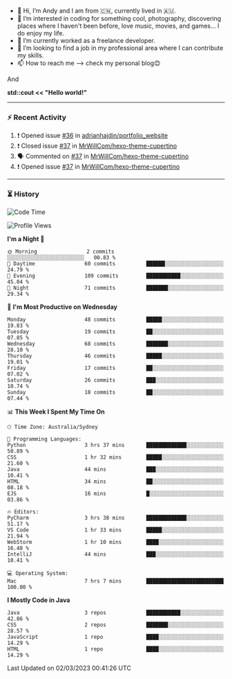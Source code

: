 - 👋 Hi, I’m Andy and I am from :cn:, currently lived in 🇦🇺.
- 👀 I’m interested in coding for something cool, photography, discovering places where I haven't been before, love music, movies, and games... I do enjoy my life.
- 🌱 I’m currently worked as a freelance developer.
- 💞️ I’m looking to find a job in my professional area where I can contribute my skills.
- 📫 How to reach me --> check my personal blog😊

And

**std::cout << "Hello world!"**

---

### ⚡ Recent Activity
<!--START_SECTION:activity-->
1. ❗️ Opened issue [#36](https://github.com/adrianhajdin/portfolio_website/issues/36) in [adrianhajdin/portfolio_website](https://github.com/adrianhajdin/portfolio_website)
2. ❗️ Closed issue [#37](https://github.com/MrWillCom/hexo-theme-cupertino/issues/37) in [MrWillCom/hexo-theme-cupertino](https://github.com/MrWillCom/hexo-theme-cupertino)
3. 🗣 Commented on [#37](https://github.com/MrWillCom/hexo-theme-cupertino/issues/37) in [MrWillCom/hexo-theme-cupertino](https://github.com/MrWillCom/hexo-theme-cupertino)
4. ❗️ Opened issue [#37](https://github.com/MrWillCom/hexo-theme-cupertino/issues/37) in [MrWillCom/hexo-theme-cupertino](https://github.com/MrWillCom/hexo-theme-cupertino)
<!--END_SECTION:activity-->

---

### ⏳ History
<!--START_SECTION:waka-->
![Code Time](http://img.shields.io/badge/Code%20Time-107%20hrs%2020%20mins-blue)

![Profile Views](http://img.shields.io/badge/Profile%20Views-7-blue)

**I'm a Night 🦉** 

```text
🌞 Morning                2 commits           ░░░░░░░░░░░░░░░░░░░░░░░░░   00.83 % 
🌆 Daytime                60 commits          ██████░░░░░░░░░░░░░░░░░░░   24.79 % 
🌃 Evening                109 commits         ███████████░░░░░░░░░░░░░░   45.04 % 
🌙 Night                  71 commits          ███████░░░░░░░░░░░░░░░░░░   29.34 % 
```
📅 **I'm Most Productive on Wednesday** 

```text
Monday                   48 commits          █████░░░░░░░░░░░░░░░░░░░░   19.83 % 
Tuesday                  19 commits          ██░░░░░░░░░░░░░░░░░░░░░░░   07.85 % 
Wednesday                68 commits          ███████░░░░░░░░░░░░░░░░░░   28.10 % 
Thursday                 46 commits          █████░░░░░░░░░░░░░░░░░░░░   19.01 % 
Friday                   17 commits          ██░░░░░░░░░░░░░░░░░░░░░░░   07.02 % 
Saturday                 26 commits          ███░░░░░░░░░░░░░░░░░░░░░░   10.74 % 
Sunday                   18 commits          ██░░░░░░░░░░░░░░░░░░░░░░░   07.44 % 
```


📊 **This Week I Spent My Time On** 

```text
🕑︎ Time Zone: Australia/Sydney

💬 Programming Languages: 
Python                   3 hrs 37 mins       █████████████░░░░░░░░░░░░   50.89 % 
CSS                      1 hr 32 mins        █████░░░░░░░░░░░░░░░░░░░░   21.60 % 
Java                     44 mins             ███░░░░░░░░░░░░░░░░░░░░░░   10.41 % 
HTML                     34 mins             ██░░░░░░░░░░░░░░░░░░░░░░░   08.18 % 
EJS                      16 mins             █░░░░░░░░░░░░░░░░░░░░░░░░   03.86 % 

🔥 Editors: 
PyCharm                  3 hrs 38 mins       █████████████░░░░░░░░░░░░   51.17 % 
VS Code                  1 hr 33 mins        █████░░░░░░░░░░░░░░░░░░░░   21.94 % 
WebStorm                 1 hr 10 mins        ████░░░░░░░░░░░░░░░░░░░░░   16.48 % 
IntelliJ                 44 mins             ███░░░░░░░░░░░░░░░░░░░░░░   10.41 % 

💻 Operating System: 
Mac                      7 hrs 7 mins        █████████████████████████   100.00 % 
```

**I Mostly Code in Java** 

```text
Java                     3 repos             ███████████░░░░░░░░░░░░░░   42.86 % 
CSS                      2 repos             ███████░░░░░░░░░░░░░░░░░░   28.57 % 
JavaScript               1 repo              ████░░░░░░░░░░░░░░░░░░░░░   14.29 % 
HTML                     1 repo              ████░░░░░░░░░░░░░░░░░░░░░   14.29 % 
```




 Last Updated on 02/03/2023 00:41:26 UTC
<!--END_SECTION:waka-->


<!---
JinchuanL/JinchuanL is a ✨ special ✨ repository because its `README.md` (this file) appears on your GitHub profile.
You can click the Preview link to take a look at your changes.
--->
